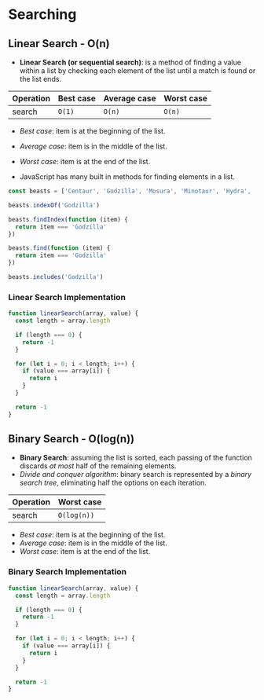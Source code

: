 # Searching

## Linear Search - O(n)

- **Linear Search (or sequential search)**: is a method of finding a value within a list by checking
  each element of the list until a match is found or the list ends.

| Operation | Best case | Average case | Worst case |
| --------- | --------- | ------------ | ---------- |
| search    | `O(1)`    | `O(n)`       | `O(n)`     |

- _Best case_: item is at the beginning of the list.
- _Average case_: item is in the middle of the list.
- _Worst case_: item is at the end of the list.

- JavaScript has many built in methods for finding elements in a list.

```javascript
const beasts = ['Centaur', 'Godzilla', 'Mosura', 'Minotaur', 'Hydra', 'Nessie']

beasts.indexOf('Godzilla')

beasts.findIndex(function (item) {
  return item === 'Godzilla'
})

beasts.find(function (item) {
  return item === 'Godzilla'
})

beasts.includes('Godzilla')
```

### Linear Search Implementation

```javascript
function linearSearch(array, value) {
  const length = array.length

  if (length === 0) {
    return -1
  }

  for (let i = 0; i < length; i++) {
    if (value === array[i]) {
      return i
    }
  }

  return -1
}
```

## Binary Search - O(log(n))

- **Binary Search**: assuming the list is sorted, each passing of the function discards _at most_
  half of the remaining elements.
- _Divide and conquer algorithm_: binary search is represented by a _binary search tree_,
  eliminating half the options on each iteration.

| Operation | Worst case  |
| --------- | ----------- |
| search    | `O(log(n))` |

- _Best case_: item is at the beginning of the list.
- _Average case_: item is in the middle of the list.
- _Worst case_: item is at the end of the list.

### Binary Search Implementation

```javascript
function linearSearch(array, value) {
  const length = array.length

  if (length === 0) {
    return -1
  }

  for (let i = 0; i < length; i++) {
    if (value === array[i]) {
      return i
    }
  }

  return -1
}
```
